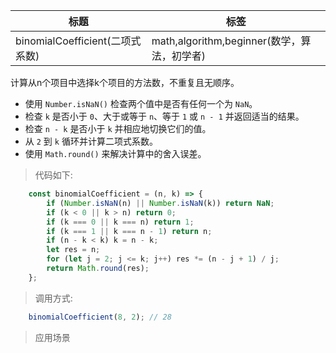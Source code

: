 |  标题   | 标签  |
|  ----  | ----  |
| binomialCoefficient(二项式系数) | math,algorithm,beginner(数学，算法，初学者) |

计算从n个项目中选择k个项目的方法数，不重复且无顺序。

* 使用 `Number.isNaN()` 检查两个值中是否有任何一个为 `NaN`。
* 检查 `k` 是否小于 `0`、大于或等于 `n`、等于 `1` 或 `n - 1` 并返回适当的结果。
* 检查 `n - k` 是否小于 `k` 并相应地切换它们的值。
* 从 `2` 到 `k` 循环并计算二项式系数。
* 使用 `Math.round()` 来解决计算中的舍入误差。

> 代码如下:

```js
    const binomialCoefficient = (n, k) => {
        if (Number.isNaN(n) || Number.isNaN(k)) return NaN;
        if (k < 0 || k > n) return 0;
        if (k === 0 || k === n) return 1;
        if (k === 1 || k === n - 1) return n;
        if (n - k < k) k = n - k;
        let res = n;
        for (let j = 2; j <= k; j++) res *= (n - j + 1) / j;
        return Math.round(res);
    };
```

> 调用方式:

```js
    binomialCoefficient(8, 2); // 28
```

> 应用场景